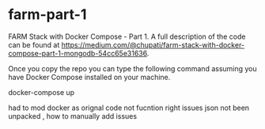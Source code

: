 # farm-part-1
FARM Stack with Docker Compose - Part 1. A full description of the code can be found at https://medium.com/@chupati/farm-stack-with-docker-compose-part-1-mongodb-54cc65e31636.

Once you copy the repo you can type the following command assuming you have Docker Compose installed on your machine.

docker-compose up


had to mod docker as orignal code not fucntion right
issues json not been unpacked , how to manually add issues